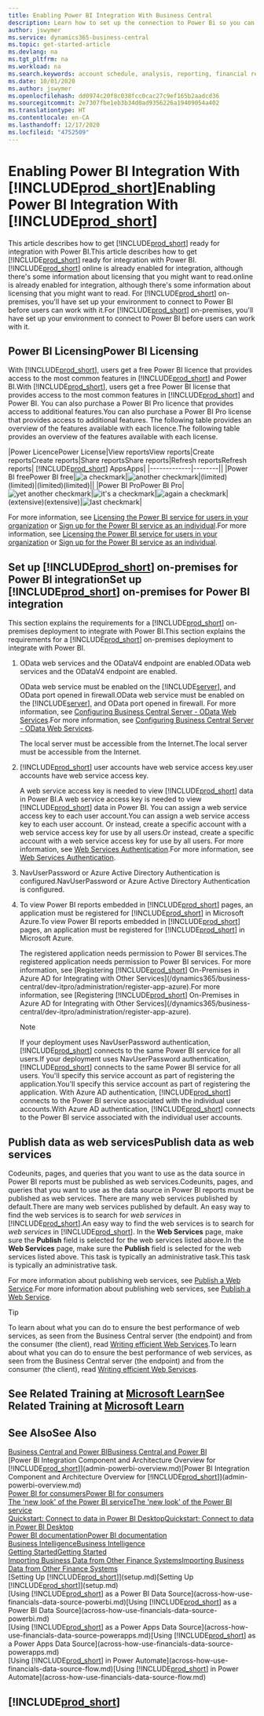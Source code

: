 ```yaml
---
title: Enabling Power BI Integration With Business Central
description: Learn how to set up the connection to Power Bi so you can get insights, business intelligence, and KPIs from your Business Central data with the Business Central apps for Power BI.
author: jswymer
ms.service: dynamics365-business-central
ms.topic: get-started-article
ms.devlang: na
ms.tgt_pltfrm: na
ms.workload: na
ms.search.keywords: account schedule, analysis, reporting, financial report, business intelligence, KPI
ms.date: 10/01/2020
ms.author: jswymer
ms.openlocfilehash: dd0974c20f8c038fcc0cac27c9ef165b2aadcd36
ms.sourcegitcommit: 2e7307fbe1eb3b34d0ad9356226a19409054a402
ms.translationtype: HT
ms.contentlocale: en-CA
ms.lasthandoff: 12/17/2020
ms.locfileid: "4752509"
---
```

# <a name="enabling-power-bi-integration-with-prod_short"></a><span data-ttu-id="f0978-103">Enabling Power BI Integration With [!INCLUDE[prod_short](includes/prod_short.md)]</span><span class="sxs-lookup"><span data-stu-id="f0978-103">Enabling Power BI Integration With [!INCLUDE[prod_short](includes/prod_short.md)]</span></span>

<span data-ttu-id="f0978-104">This article describes how to get [!INCLUDE[prod_short](includes/prod_short.md)] ready for integration with Power BI.</span><span class="sxs-lookup"><span data-stu-id="f0978-104">This article describes how to get [!INCLUDE[prod_short](includes/prod_short.md)] ready for integration with Power BI.</span></span> [!INCLUDE[prod_short](includes/prod_short.md)] <span data-ttu-id="f0978-105">online is already enabled for integration, although there's some information about licensing that you might want to read.</span><span class="sxs-lookup"><span data-stu-id="f0978-105">online is already enabled for integration, although there's some information about licensing that you might want to read.</span></span> <span data-ttu-id="f0978-106">For [!INCLUDE[prod_short](includes/prod_short.md)] on-premises, you'll have set up your environment to connect to Power BI before users can work with it.</span><span class="sxs-lookup"><span data-stu-id="f0978-106">For [!INCLUDE[prod_short](includes/prod_short.md)] on-premises, you'll have set up your environment to connect to Power BI before users can work with it.</span></span>

## <a name="power-bi-licensing"></a><a name="license"></a><span data-ttu-id="f0978-107">Power BI Licensing</span><span class="sxs-lookup"><span data-stu-id="f0978-107">Power BI Licensing</span></span>

<span data-ttu-id="f0978-108">With [!INCLUDE[prod_short](includes/prod_short.md)], users get a free Power BI licence that provides access to the most common features in [!INCLUDE[prod_short](includes/prod_short.md)] and Power BI.</span><span class="sxs-lookup"><span data-stu-id="f0978-108">With [!INCLUDE[prod_short](includes/prod_short.md)], users get a free Power BI license that provides access to the most common features in [!INCLUDE[prod_short](includes/prod_short.md)] and Power BI.</span></span> <span data-ttu-id="f0978-109">You can also purchase a Power BI Pro licence that provides access to additional features.</span><span class="sxs-lookup"><span data-stu-id="f0978-109">You can also purchase a Power BI Pro license that provides access to additional features.</span></span> <span data-ttu-id="f0978-110">The following table provides an overview of the features available with each licence.</span><span class="sxs-lookup"><span data-stu-id="f0978-110">The following table provides an overview of the features available with each license.</span></span>

|<span data-ttu-id="f0978-111">Power Licence</span><span class="sxs-lookup"><span data-stu-id="f0978-111">Power License</span></span>|<span data-ttu-id="f0978-112">View reports</span><span class="sxs-lookup"><span data-stu-id="f0978-112">View reports</span></span>|<span data-ttu-id="f0978-113">Create reports</span><span class="sxs-lookup"><span data-stu-id="f0978-113">Create reports</span></span>|<span data-ttu-id="f0978-114">Share reports</span><span class="sxs-lookup"><span data-stu-id="f0978-114">Share reports</span></span>|<span data-ttu-id="f0978-115">Refresh reports</span><span class="sxs-lookup"><span data-stu-id="f0978-115">Refresh reports</span></span>| [!INCLUDE[prod_short](includes/prod_short.md)] <span data-ttu-id="f0978-116">Apps</span><span class="sxs-lookup"><span data-stu-id="f0978-116">Apps</span></span>|
|-------------|--------||
|<span data-ttu-id="f0978-117">Power BI free</span><span class="sxs-lookup"><span data-stu-id="f0978-117">Power BI free</span></span>|![a checkmark](media/check.png)|![another checkmark](media/check.png)|<span data-ttu-id="f0978-120">(limited)</span><span class="sxs-lookup"><span data-stu-id="f0978-120">(limited)</span></span>|<span data-ttu-id="f0978-121">(limited)</span><span class="sxs-lookup"><span data-stu-id="f0978-121">(limited)</span></span>||
|<span data-ttu-id="f0978-122">Power BI Pro</span><span class="sxs-lookup"><span data-stu-id="f0978-122">Power BI Pro</span></span>|![yet another checkmark](media/check.png)|![it's a checkmark](media/check.png)|![again a checkmark](media/check.png)|<span data-ttu-id="f0978-126">(extensive)</span><span class="sxs-lookup"><span data-stu-id="f0978-126">(extensive)</span></span>|![last checkmark](media/check.png)|

<span data-ttu-id="f0978-128">For more information, see [Licensing the Power BI service for users in your organization](/power-bi/admin/service-admin-licensing-organization) or [Sign up for the Power BI service as an individual](/power-bi/fundamentals/service-self-service-signup-for-power-bi).</span><span class="sxs-lookup"><span data-stu-id="f0978-128">For more information, see [Licensing the Power BI service for users in your organization](/power-bi/admin/service-admin-licensing-organization) or [Sign up for the Power BI service as an individual](/power-bi/fundamentals/service-self-service-signup-for-power-bi).</span></span>

## <a name="set-up-prod_short-on-premises-for-power-bi-integration"></a><a name="setup"></a><span data-ttu-id="f0978-129">Set up [!INCLUDE[prod_short](includes/prod_short.md)] on-premises for Power BI integration</span><span class="sxs-lookup"><span data-stu-id="f0978-129">Set up [!INCLUDE[prod_short](includes/prod_short.md)] on-premises for Power BI integration</span></span>

<span data-ttu-id="f0978-130">This section explains the requirements for a [!INCLUDE[prod_short](includes/prod_short.md)] on-premises deployment to integrate with Power BI.</span><span class="sxs-lookup"><span data-stu-id="f0978-130">This section explains the requirements for a [!INCLUDE[prod_short](includes/prod_short.md)] on-premises deployment to integrate with Power BI.</span></span>

1. <span data-ttu-id="f0978-131">OData web services and the ODataV4 endpoint are enabled.</span><span class="sxs-lookup"><span data-stu-id="f0978-131">OData web services and the ODataV4 endpoint are enabled.</span></span>

    <span data-ttu-id="f0978-132">OData web service must be enabled on the [!INCLUDE[server](includes/server.md)], and OData port opened in firewall.</span><span class="sxs-lookup"><span data-stu-id="f0978-132">OData web service must be enabled on the [!INCLUDE[server](includes/server.md)], and OData port opened in firewall.</span></span> <span data-ttu-id="f0978-133">For more information, see [Configuring Business Central Server - OData Web Services](/dynamics365/business-central/dev-itpro/administration/configure-server-instance#ODataServices).</span><span class="sxs-lookup"><span data-stu-id="f0978-133">For more information, see [Configuring Business Central Server - OData Web Services](/dynamics365/business-central/dev-itpro/administration/configure-server-instance#ODataServices).</span></span>
    
    <span data-ttu-id="f0978-134">The local server must be accessible from the Internet.</span><span class="sxs-lookup"><span data-stu-id="f0978-134">The local server must be accessible from the Internet.</span></span>

2. [!INCLUDE[prod_short](includes/prod_short.md)] <span data-ttu-id="f0978-135">user accounts have web service access key.</span><span class="sxs-lookup"><span data-stu-id="f0978-135">user accounts have web service access key.</span></span>

    <span data-ttu-id="f0978-136">A web service access key is needed to view [!INCLUDE[prod_short](includes/prod_short.md)] data in Power BI.</span><span class="sxs-lookup"><span data-stu-id="f0978-136">A web service access key is needed to view [!INCLUDE[prod_short](includes/prod_short.md)] data in Power BI.</span></span> <span data-ttu-id="f0978-137">You can assign a web service access key to each user account.</span><span class="sxs-lookup"><span data-stu-id="f0978-137">You can assign a web service access key to each user account.</span></span> <span data-ttu-id="f0978-138">Or instead, create a specific account with a web service access key for use by all users.</span><span class="sxs-lookup"><span data-stu-id="f0978-138">Or instead, create a specific account with a web service access key for use by all users.</span></span> <span data-ttu-id="f0978-139">For more information, see [Web Services Authentication](/dynamics365/business-central/dev-itpro/webservices/web-services-authentication#generate-a-web-service-access-key).</span><span class="sxs-lookup"><span data-stu-id="f0978-139">For more information, see [Web Services Authentication](/dynamics365/business-central/dev-itpro/webservices/web-services-authentication#generate-a-web-service-access-key).</span></span>

3. <span data-ttu-id="f0978-140">NavUserPassword or Azure Active Directory Authentication is configured.</span><span class="sxs-lookup"><span data-stu-id="f0978-140">NavUserPassword or Azure Active Directory Authentication is configured.</span></span>

4. <span data-ttu-id="f0978-141">To view Power BI reports embedded in [!INCLUDE[prod_short](includes/prod_short.md)] pages, an application must be registered for [!INCLUDE[prod_short](includes/prod_short.md)] in Microsoft Azure.</span><span class="sxs-lookup"><span data-stu-id="f0978-141">To view Power BI reports embedded in [!INCLUDE[prod_short](includes/prod_short.md)] pages, an application must be registered for [!INCLUDE[prod_short](includes/prod_short.md)] in Microsoft Azure.</span></span>

    <span data-ttu-id="f0978-142">The registered application needs permission to Power BI services.</span><span class="sxs-lookup"><span data-stu-id="f0978-142">The registered application needs permission to Power BI services.</span></span> <span data-ttu-id="f0978-143">For more information, see [Registering [!INCLUDE[prod_short](includes/prod_short.md)] On-Premises in Azure AD for Integrating with Other Services](/dynamics365/business-central/dev-itpro/administration/register-app-azure).</span><span class="sxs-lookup"><span data-stu-id="f0978-143">For more information, see [Registering [!INCLUDE[prod_short](includes/prod_short.md)] On-Premises in Azure AD for Integrating with Other Services](/dynamics365/business-central/dev-itpro/administration/register-app-azure).</span></span>

    > [!NOTE]
    > <span data-ttu-id="f0978-144">If your deployment uses NavUserPassword authentication, [!INCLUDE[prod_short](includes/prod_short.md)] connects to the same Power BI service for all users.</span><span class="sxs-lookup"><span data-stu-id="f0978-144">If your deployment uses NavUserPassword authentication, [!INCLUDE[prod_short](includes/prod_short.md)] connects to the same Power BI service for all users.</span></span> <span data-ttu-id="f0978-145">You'll specify this service account as part of registering the application.</span><span class="sxs-lookup"><span data-stu-id="f0978-145">You'll specify this service account as part of registering the application.</span></span> <span data-ttu-id="f0978-146">With Azure AD authentication, [!INCLUDE[prod_short](includes/prod_short.md)] connects to the Power BI service associated with the individual user accounts.</span><span class="sxs-lookup"><span data-stu-id="f0978-146">With Azure AD authentication, [!INCLUDE[prod_short](includes/prod_short.md)] connects to the Power BI service associated with the individual user accounts.</span></span>

    <!-- Windows authentication can also be used but you can't get data from BC in Power BI -->

## <a name="publish-data-as-web-services"></a><span data-ttu-id="f0978-147">Publish data as web services</span><span class="sxs-lookup"><span data-stu-id="f0978-147">Publish data as web services</span></span>

<span data-ttu-id="f0978-148">Codeunits, pages, and queries that you want to use as the data source in Power BI reports must be published as web services.</span><span class="sxs-lookup"><span data-stu-id="f0978-148">Codeunits, pages, and queries that you want to use as the data source in Power BI reports must be published as web services.</span></span> <span data-ttu-id="f0978-149">There are many web services published by default.</span><span class="sxs-lookup"><span data-stu-id="f0978-149">There are many web services published by default.</span></span> <span data-ttu-id="f0978-150">An easy way to find the web services is to search for *web services* in [!INCLUDE[prod_short](includes/prod_short.md)].</span><span class="sxs-lookup"><span data-stu-id="f0978-150">An easy way to find the web services is to search for *web services* in [!INCLUDE[prod_short](includes/prod_short.md)].</span></span> <span data-ttu-id="f0978-151">In the **Web Services** page, make sure the **Publish** field is selected for the web services listed above.</span><span class="sxs-lookup"><span data-stu-id="f0978-151">In the **Web Services** page, make sure the **Publish** field is selected for the web services listed above.</span></span> <span data-ttu-id="f0978-152">This task is typically an administrative task.</span><span class="sxs-lookup"><span data-stu-id="f0978-152">This task is typically an administrative task.</span></span>

<span data-ttu-id="f0978-153">For more information about publishing web services, see [Publish a Web Service](across-how-publish-web-service.md).</span><span class="sxs-lookup"><span data-stu-id="f0978-153">For more information about publishing web services, see [Publish a Web Service](across-how-publish-web-service.md).</span></span>

> [!TIP]
> <span data-ttu-id="f0978-154">To learn about what you can do to ensure the best performance of web services, as seen from the Business Central server (the endpoint) and from the consumer (the client), read [Writing efficient Web Services](/dynamics365/business-central/dev-itpro/performance/performance-developer#writing-efficient-web-services).</span><span class="sxs-lookup"><span data-stu-id="f0978-154">To learn about what you can do to ensure the best performance of web services, as seen from the Business Central server (the endpoint) and from the consumer (the client), read [Writing efficient Web Services](/dynamics365/business-central/dev-itpro/performance/performance-developer#writing-efficient-web-services).</span></span>




## <a name="see-related-training-at-microsoft-learn"></a><span data-ttu-id="f0978-155">See Related Training at [Microsoft Learn](/learn/modules/Configure-powerbi-excel-dynamics-365-business-central/index)</span><span class="sxs-lookup"><span data-stu-id="f0978-155">See Related Training at [Microsoft Learn](/learn/modules/Configure-powerbi-excel-dynamics-365-business-central/index)</span></span>

## <a name="see-also"></a><span data-ttu-id="f0978-156">See Also</span><span class="sxs-lookup"><span data-stu-id="f0978-156">See Also</span></span>

[<span data-ttu-id="f0978-157">Business Central and Power BI</span><span class="sxs-lookup"><span data-stu-id="f0978-157">Business Central and Power BI</span></span>](admin-powerbi.md)  
<span data-ttu-id="f0978-158">[Power BI Integration Component and Architecture Overview for [!INCLUDE[prod_short](includes/prod_short.md)]](admin-powerbi-overview.md)</span><span class="sxs-lookup"><span data-stu-id="f0978-158">[Power BI Integration Component and Architecture Overview for [!INCLUDE[prod_short](includes/prod_short.md)]](admin-powerbi-overview.md)</span></span>  
[<span data-ttu-id="f0978-159">Power BI for consumers</span><span class="sxs-lookup"><span data-stu-id="f0978-159">Power BI for consumers</span></span>](/power-bi/consumer/end-user-consumer)  
[<span data-ttu-id="f0978-160">The 'new look' of the Power BI service</span><span class="sxs-lookup"><span data-stu-id="f0978-160">The 'new look' of the Power BI service</span></span>](/power-bi/service-new-look)  
[<span data-ttu-id="f0978-161">Quickstart: Connect to data in Power BI Desktop</span><span class="sxs-lookup"><span data-stu-id="f0978-161">Quickstart: Connect to data in Power BI Desktop</span></span>](/power-bi/desktop-quickstart-connect-to-data)  
[<span data-ttu-id="f0978-162">Power BI documentation</span><span class="sxs-lookup"><span data-stu-id="f0978-162">Power BI documentation</span></span>](/power-bi/)  
[<span data-ttu-id="f0978-163">Business Intelligence</span><span class="sxs-lookup"><span data-stu-id="f0978-163">Business Intelligence</span></span>](bi.md)  
[<span data-ttu-id="f0978-164">Getting Started</span><span class="sxs-lookup"><span data-stu-id="f0978-164">Getting Started</span></span>](product-get-started.md)  
[<span data-ttu-id="f0978-165">Importing Business Data from Other Finance Systems</span><span class="sxs-lookup"><span data-stu-id="f0978-165">Importing Business Data from Other Finance Systems</span></span>](across-import-data-configuration-packages.md)  
<span data-ttu-id="f0978-166">[Setting Up [!INCLUDE[prod_short](includes/prod_short.md)]](setup.md)</span><span class="sxs-lookup"><span data-stu-id="f0978-166">[Setting Up [!INCLUDE[prod_short](includes/prod_short.md)]](setup.md)</span></span>  
<span data-ttu-id="f0978-167">[Using [!INCLUDE[prod_short](includes/prod_short.md)] as a Power BI Data Source](across-how-use-financials-data-source-powerbi.md)</span><span class="sxs-lookup"><span data-stu-id="f0978-167">[Using [!INCLUDE[prod_short](includes/prod_short.md)] as a Power BI Data Source](across-how-use-financials-data-source-powerbi.md)</span></span>  
<span data-ttu-id="f0978-168">[Using [!INCLUDE[prod_short](includes/prod_short.md)] as a Power Apps Data Source](across-how-use-financials-data-source-powerapps.md)</span><span class="sxs-lookup"><span data-stu-id="f0978-168">[Using [!INCLUDE[prod_short](includes/prod_short.md)] as a Power Apps Data Source](across-how-use-financials-data-source-powerapps.md)</span></span>  
<span data-ttu-id="f0978-169">[Using [!INCLUDE[prod_short](includes/prod_short.md)] in Power Automate](across-how-use-financials-data-source-flow.md)</span><span class="sxs-lookup"><span data-stu-id="f0978-169">[Using [!INCLUDE[prod_short](includes/prod_short.md)] in Power Automate](across-how-use-financials-data-source-flow.md)</span></span>  

## [!INCLUDE[prod_short](includes/free_trial_md.md)]  
